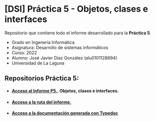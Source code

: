 # [DSI] Práctica 5 - Objetos, clases e interfaces

Repositorio que contiene todo el informe desarrollado para la **Práctica 5**.

- Grado en Ingenería Informática
- Asignatura: Desarrollo de sistemas informáticos
- Curso: 2022
- Alumno: José Javier Díaz González (alu0101128894)
- Universidad de La Laguna

## Repositorios Práctica 5:
- #### [Acceso al Informe P5.](https://ull-esit-inf-dsi-2122.github.io/ull-esit-inf-dsi-21-22-prct05-objects-classes-interfaces-alu0101128894/). Objetos, clases e interfaces.

- #### [Acceso a la ruta del informe.](https://github.com/ULL-ESIT-INF-DSI-2122/ull-esit-inf-dsi-21-22-prct05-objects-classes-interfaces-alu0101128894/blob/master/docs/index.md)

- #### [Acceso a la documentación generada con Typedoc](https://github.com/ULL-ESIT-INF-DSI-2122/ull-esit-inf-dsi-21-22-prct05-objects-classes-interfaces-alu0101128894/tree/master/docum)